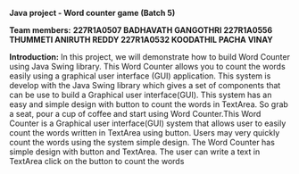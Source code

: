 **Java project - Word counter game (Batch 5)**

**Team members:**
**227R1A0507	BADHAVATH GANGOTHRI
227R1A0556	THUMMETI ANIRUTH REDDY
227R1A0532	KOODATHIL PACHA VINAY**

**Introduction:**
                                  In this project, we will demonstrate how to build Word Counter using Java Swing library. This Word Counter allows you to count the words easily using a graphical user interface (GUI) application. This system is develop with the Java Swing library which gives a set of components that can be use to build a Graphical user interface(GUI). This system has an easy and simple design with button to count the words in TextArea. So grab a seat, pour a cup of coffee and start using Word Counter.This Word Counter is a Graphical user interface(GUI) system that allows user to easily count the words written in TextArea using button. Users may very quickly count the words using the system simple design. The Word Counter has simple design with button and TextArea. The user can write a text in TextArea click on the button to count the words
